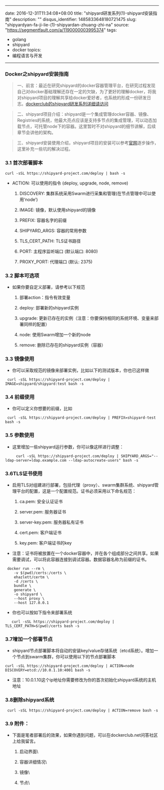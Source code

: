 
---
date: 2016-12-31T11:34:08+08:00
title: "shipyard研发系列(1)-shipyard安装指南"
description: ""
disqus_identifier: 1485833648180721475
slug: "shipyardyan-fa-ji-lie-(1)-shipyardan-zhuang-zhi-na"
source: "https://segmentfault.com/a/1190000003995374"
tags: 
- golang 
- shipyard 
- docker 
topics:
- 编程语言与开发
---

### Docker之shipyard安装指南

> 一、前言：最近在研究shipyard的docker容器管理平台，在研究过程发现自己对docker基础理解还存在一定的欠缺，为了更好的理解docker，将我对shipyard项目的理解共享给docker爱好者，也系统的形成一份研发日志。[dockerclub的shipyard研发系列详细请访问](http://www.dockerclub.net)

> 二、shipyard项目介绍：shipyard是一个集成管理docker容器、镜像、Registries的系统，他最大亮点应该是支持多节点的集成管理，可以动态加载节点，可托管node下的容器。这里暂时不对shipyard的细节讲解，后续章节会讲他的架构。

> 三、shipyard安装使用介绍，shipyard项目的安装可以参考[官网](http://shipyard-project.com/docs/deploy/automated/)逐步操作，这里补充一些坑的解决过程。

### 3.1 首次部署脚本

    curl -sSL https://shipyard-project.com/deploy | bash -s

-   ACTION: 可以使用的指令 (deploy, upgrade, node, remove)

    1.  DISCOVERY: 集群系统采用Swarm进行采集和管理(在节点管理中可以使用‘node’)

    2.  IMAGE: 镜像，默认使用shipyard的镜像

    3.  PREFIX: 容器名字的前缀

    4.  SHIPYARD\_ARGS: 容器的常用参数

    5.  TLS\_CERT\_PATH: TLS证书路径

    6.  PORT: 主程序监听端口 (默认端口: 8080)

    7.  PROXY\_PORT: 代理端口 (默认: 2375)

### 3.2 脚本可选项

-   如果你要自定义部署，请参考以下规范

    1.  部署action：指令有效变量

    2.  deploy: 部署新的shipyard实例

    3.  upgrade:
        更新已存在的实例（注意：你要保持相同的系统环境、变量来部署同样的配置）

    4.  node: 使用Swarm增加一个新的node

    5.  remove: 删除已存在的shipyard实例（容器）

### 3.3 镜像使用

-   你可以采取规范的镜像来部署实例，比如以下的测试版本，你也已这样做

<!-- -->

     curl -sSL https://shipyard-project.com/deploy | IMAGE=shipyard/shipyard:test bash -s

### 3.4 前缀使用

-   你可以定义你想要的前缀，比如

<!-- -->

     curl -sSL https://shipyard-project.com/deploy | PREFIX=shipyard-test bash -s

### 3.5 参数使用

-   这里增加一些shipyard运行参数，你可以像这样进行调整：

<!-- -->

         curl -sSL https://shipyard-project.com/deploy | SHIPYARD_ARGS="--ldap-server=ldap.example.com --ldap-autocreate-users" bash -s

### 3.6TLS证书使用

-   启用TLS对组建进行部署，包括代理（proxy）、swarm集群系统、shipyard管理平台的配置，这是一个配置规范。证书必须采用以下命名规范：

    1.  ca.pem: 安全认证证书

    2.  server.pem: 服务器证书

    3.  server-key.pem: 服务器私有证书

    4.  cert.pem: 客户端证书

    5.  key.pem: 客户端证书的key

-   注意：证书将被放置在一个docker容器中，并在各个组成部分之间共享。如果需要调试，可以将此容器连接到调试容器。数据容器名称为前缀的证书。

<!-- -->

     docker run --rm \
        -v $(pwd)/certs:/certs \
        ehazlett/certm \
        -d /certs \
        bundle \
        generate \
        -o shipyard \
        --host proxy \
        --host 127.0.0.1

-   你也可以按如下指令来部署系统

<!-- -->

       curl -sSL https://shipyard-project.com/deploy | TLS_CERT_PATH=$(pwd)/certs bash -s

### 3.7增加一个部署节点

-   shipyard节点部署脚本将自动的安装key/value存储系统（etcd系统）。增加一个节点到swarm集群，你可以使用以下的节点部署脚本

<!-- -->

    curl -sSL https://shipyard-project.com/deploy | ACTION=node  DISCOVERY=etcd://10.0.1.10:4001 bash -s

-   注意：10.0.1.10这个ip地址你需要修改为你的首次初始化shipyard系统的主机地址

### 3.8删除shipyard系统

     curl -sSL https://shipyard-project.com/deploy | ACTION=remove bash -s

### 3.9 附件：

-   下面是笔者部署后的效果，如果你遇到问题，可以在dockerclub.net问答社区上给我留言。

    1.  启动界面\

    2.  容器详细情况\

    3.  镜像\

    4.  节点\



